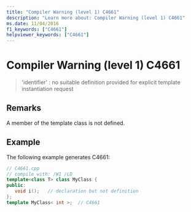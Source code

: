 ```yaml
---
title: "Compiler Warning (level 1) C4661"
description: "Learn more about: Compiler Warning (level 1) C4661"
ms.date: 11/04/2016
f1_keywords: ["C4661"]
helpviewer_keywords: ["C4661"]
---
```

# Compiler Warning (level 1) C4661

> 'identifier' : no suitable definition provided for explicit template instantiation request

## Remarks

A member of the template class is not defined.

## Example

The following example generates C4661:

```cpp
// C4661.cpp
// compile with: /W1 /LD
template<class T> class MyClass {
public:
   void i();   // declaration but not definition
};
template MyClass< int >;  // C4661
```
